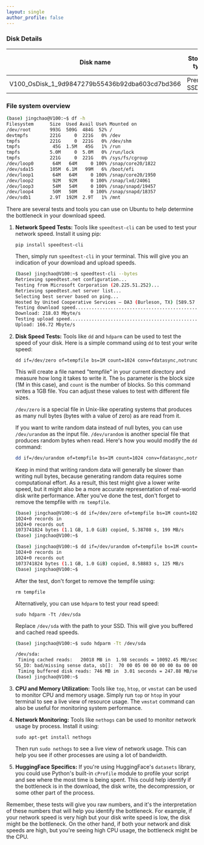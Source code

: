 ```yaml
---
layout: single
author_profile: false
---
```


### Disk Details
| Disk name                                            | Storage type    | Size (GiB) | Max IOPS | Max throughput (MBps) | Encryption    | Host caching |
|------------------------------------------------------|-----------------|------------|----------|-----------------------|---------------|--------------|
| V100_OsDisk_1_9d9847279b55436b92dba603cd7bd366        | Premium SSD LRS | 1024       | 5000     | 200                   | SSE with PMK  | Read/Write   |

### File system overview
```bash
(base) jingchao@V100:~$ df -h
Filesystem      Size  Used Avail Use% Mounted on
/dev/root       993G  509G  484G  52% /
devtmpfs        221G     0  221G   0% /dev
tmpfs           221G     0  221G   0% /dev/shm
tmpfs            45G  1.5M   45G   1% /run
tmpfs           5.0M     0  5.0M   0% /run/lock
tmpfs           221G     0  221G   0% /sys/fs/cgroup
/dev/loop0       64M   64M     0 100% /snap/core20/1822
/dev/sda15      105M  6.1M   99M   6% /boot/efi
/dev/loop1       64M   64M     0 100% /snap/core20/1950
/dev/loop2       92M   92M     0 100% /snap/lxd/24061
/dev/loop3       54M   54M     0 100% /snap/snapd/19457
/dev/loop4       50M   50M     0 100% /snap/snapd/18357
/dev/sdb1       2.9T  192M  2.9T   1% /mnt
```

There are several tests and tools you can use on Ubuntu to help determine the bottleneck in your download speed. 

1. **Network Speed Tests:** Tools like `speedtest-cli` can be used to test your network speed. Install it using pip:
   ```
   pip install speedtest-cli
   ```
   Then, simply run `speedtest-cli` in your terminal. This will give you an indication of your download and upload speeds.

   ```bash
   (base) jingchao@V100:~$ speedtest-cli --bytes
   Retrieving speedtest.net configuration...
   Testing from Microsoft Corporation (20.225.51.252)...
   Retrieving speedtest.net server list...
   Selecting best server based on ping...
   Hosted by United Cooperative Services – DA3 (Burleson, TX) [589.57 km]: 15.037 ms
   Testing download speed................................................................................
   Download: 218.03 Mbyte/s
   Testing upload speed......................................................................................................
   Upload: 166.72 Mbyte/s
   ```

3. **Disk Speed Tests:** Tools like `dd` and `hdparm` can be used to test the speed of your disk. Here is a simple command using `dd` to test your write speed:
   ```
   dd if=/dev/zero of=tempfile bs=1M count=1024 conv=fdatasync,notrunc
   ```
   This will create a file named "tempfile" in your current directory and measure how long it takes to write it. The `bs` parameter is the block size (1M in this case), and `count` is the number of blocks. So this command writes a 1GB file. You can adjust these values to test with different file sizes.

   `/dev/zero` is a special file in Unix-like operating systems that produces as many null bytes (bytes with a value of zero) as are read from it. 
   
   If you want to write random data instead of null bytes, you can use `/dev/urandom` as the input file. `/dev/urandom` is another special file that produces random bytes when read. Here's how you would modify the `dd` command:
   
   ```bash
   dd if=/dev/urandom of=tempfile bs=1M count=1024 conv=fdatasync,notrunc
   ```
   
   Keep in mind that writing random data will generally be slower than writing null bytes, because generating random data requires some computational effort. As a result, this test might give a lower write speed, but it might also be a more accurate representation of real-world disk write performance. After you've done the test, don't forget to remove the tempfile with `rm tempfile`.
   
   ```bash
   (base) jingchao@V100:~$ dd if=/dev/zero of=tempfile bs=1M count=1024 conv=fdatasync,notrunc
   1024+0 records in
   1024+0 records out
   1073741824 bytes (1.1 GB, 1.0 GiB) copied, 5.38708 s, 199 MB/s
   (base) jingchao@V100:~$ 
   ```
   ```bash
   (base) jingchao@V100:~$ dd if=/dev/urandom of=tempfile bs=1M count=1024 conv=fdatasync,notrunc
   1024+0 records in
   1024+0 records out
   1073741824 bytes (1.1 GB, 1.0 GiB) copied, 8.58883 s, 125 MB/s
   (base) jingchao@V100:~$ 
   ```

   
   After the test, don't forget to remove the tempfile using:
   ```
   rm tempfile
   ```
   Alternatively, you can use `hdparm` to test your read speed:
   ```
   sudo hdparm -Tt /dev/sda
   ```
   Replace `/dev/sda` with the path to your SSD. This will give you buffered and cached read speeds.
   
   ```bash
   (base) jingchao@V100:~$ sudo hdparm -Tt /dev/sda
   
   /dev/sda:
    Timing cached reads:   20018 MB in  1.98 seconds = 10092.45 MB/sec
   SG_IO: bad/missing sense data, sb[]:  70 00 05 00 00 00 00 0a 00 00 00 00 20 00 00 00 00 00 00 00 00 00 00 00 00 00 00 00 00 00 00 00
    Timing buffered disk reads: 746 MB in  3.01 seconds = 247.88 MB/sec
   (base) jingchao@V100:~$ 
   ```
   
4. **CPU and Memory Utilization:** Tools like `top`, `htop`, or `vmstat` can be used to monitor CPU and memory usage. Simply run `top` or `htop` in your terminal to see a live view of resource usage. The `vmstat` command can also be useful for monitoring system performance.

5. **Network Monitoring:** Tools like `nethogs` can be used to monitor network usage by process. Install it using:
   ```
   sudo apt-get install nethogs
   ```
   Then run `sudo nethogs` to see a live view of network usage. This can help you see if other processes are using a lot of bandwidth.

7. **HuggingFace Specifics:** If you're using HuggingFace's `datasets` library, you could use Python's built-in `cProfile` module to profile your script and see where the most time is being spent. This could help identify if the bottleneck is in the download, the disk write, the decompression, or some other part of the process.

Remember, these tests will give you raw numbers, and it's the interpretation of these numbers that will help you identify the bottleneck. For example, if your network speed is very high but your disk write speed is low, the disk might be the bottleneck. On the other hand, if both your network and disk speeds are high, but you're seeing high CPU usage, the bottleneck might be the CPU.

